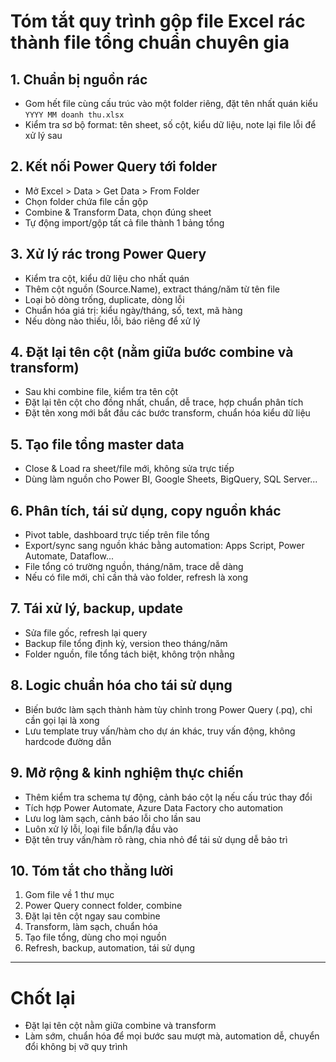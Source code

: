 # Tóm tắt quy trình gộp file Excel rác thành file tổng chuẩn chuyên gia

## 1. Chuẩn bị nguồn rác
- Gom hết file cùng cấu trúc vào một folder riêng, đặt tên nhất quán kiểu `YYYY MM doanh thu.xlsx`
- Kiểm tra sơ bộ format: tên sheet, số cột, kiểu dữ liệu, note lại file lỗi để xử lý sau

## 2. Kết nối Power Query tới folder
- Mở Excel > Data > Get Data > From Folder
- Chọn folder chứa file cần gộp
- Combine & Transform Data, chọn đúng sheet
- Tự động import/gộp tất cả file thành 1 bảng tổng

## 3. Xử lý rác trong Power Query
- Kiểm tra cột, kiểu dữ liệu cho nhất quán
- Thêm cột nguồn (Source.Name), extract tháng/năm từ tên file
- Loại bỏ dòng trống, duplicate, dòng lỗi
- Chuẩn hóa giá trị: kiểu ngày/tháng, số, text, mã hàng
- Nếu dòng nào thiếu, lỗi, báo riêng để xử lý

## 4. Đặt lại tên cột (nằm giữa bước combine và transform)
- Sau khi combine file, kiểm tra tên cột
- Đặt lại tên cột cho đồng nhất, chuẩn, dễ trace, hợp chuẩn phân tích
- Đặt tên xong mới bắt đầu các bước transform, chuẩn hóa kiểu dữ liệu

## 5. Tạo file tổng master data
- Close & Load ra sheet/file mới, không sửa trực tiếp
- Dùng làm nguồn cho Power BI, Google Sheets, BigQuery, SQL Server...

## 6. Phân tích, tái sử dụng, copy nguồn khác
- Pivot table, dashboard trực tiếp trên file tổng
- Export/sync sang nguồn khác bằng automation: Apps Script, Power Automate, Dataflow...
- File tổng có trường nguồn, tháng/năm, trace dễ dàng
- Nếu có file mới, chỉ cần thả vào folder, refresh là xong

## 7. Tái xử lý, backup, update
- Sửa file gốc, refresh lại query
- Backup file tổng định kỳ, version theo tháng/năm
- Folder nguồn, file tổng tách biệt, không trộn nhằng

## 8. Logic chuẩn hóa cho tái sử dụng
- Biến bước làm sạch thành hàm tùy chỉnh trong Power Query (.pq), chỉ cần gọi lại là xong
- Lưu template truy vấn/hàm cho dự án khác, truy vấn động, không hardcode đường dẫn

## 9. Mở rộng & kinh nghiệm thực chiến
- Thêm kiểm tra schema tự động, cảnh báo cột lạ nếu cấu trúc thay đổi
- Tích hợp Power Automate, Azure Data Factory cho automation
- Lưu log làm sạch, cảnh báo lỗi cho lần sau
- Luôn xử lý lỗi, loại file bẩn/lạ đầu vào
- Đặt tên truy vấn/hàm rõ ràng, chia nhỏ để tái sử dụng dễ bảo trì

## 10. Tóm tắt cho thằng lười
1. Gom file về 1 thư mục
2. Power Query connect folder, combine
3. Đặt lại tên cột ngay sau combine
4. Transform, làm sạch, chuẩn hóa
5. Tạo file tổng, dùng cho mọi nguồn
6. Refresh, backup, automation, tái sử dụng

---
# Chốt lại
- Đặt lại tên cột nằm giữa combine và transform
- Làm sớm, chuẩn hóa để mọi bước sau mượt mà, automation dễ, chuyển đổi không bị vỡ quy trình